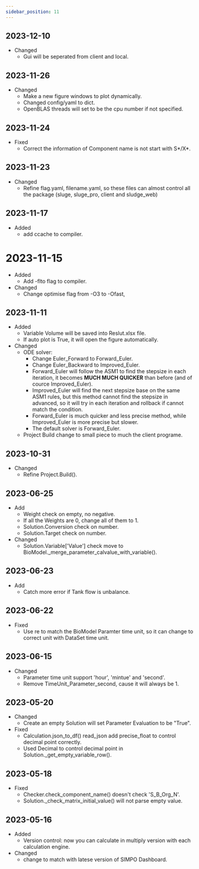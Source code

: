 ```yaml
---
sidebar_position: 11
---
```


## 2023-12-10

- Changed
  - Gui will be seperated from client and local.

## 2023-11-26

- Changed
  - Make a new figure windows to plot dynamically.
  - Changed config/yaml to dict.
  - OpenBLAS threads will set to be the cpu number if not specified.

## 2023-11-24

- Fixed
  - Correct the information of Component name is not start with S*/X*.

## 2023-11-23

- Changed
  - Refine flag.yaml, filename.yaml, so these files can almost control all the package (sluge, sluge_pro, client and sludge_web)

## 2023-11-17

- Added
  - add ccache to compiler.

# 2023-11-15

- Added
  - Add -flto flag to compiler.
- Changed
  - Change optimise flag from -O3 to -Ofast,

## 2023-11-11

- Added
  - Variable Volume will be saved into Reslut.xlsx file.
  - If auto plot is True, it will open the figure automatically.
- Changed
  - ODE solver:
    - Change Euler_Forward to Forward_Euler.
    - Change Euler_Backward to Improved_Euler.
    - Forward_Euler will follow the ASM1 to find the stepsize in each iteration, it becomes **MUCH MUCH QUICKER** than before (and of cource Improved_Euler).
    - Improved_Euler will find the next stepsize base on the same ASM1 rules, but this method cannot find the stepsize in advanced, so it will try in each iteration and rollback if cannot match the condition.
    - Forward_Euler is much quicker and less precise method, while Improved_Euler is more precise but slower.
    - The default solver is Forward_Euler.
  - Project Build change to small piece to much the client programe.

## 2023-10-31

- Changed
  - Refine Project.Build().

## 2023-06-25

- Add
  - Weight check on empty, no negative.
  - If all the Weights are 0, change all of them to 1.
  - Solution.Conversion check on number.
  - Solution.Target check on number.
- Changed
  - Solution.Variable['Value'] check move to BioModel.\_merge_parameter_calvalue_with_variable().

## 2023-06-23

- Add
  - Catch more error if Tank flow is unbalance.

## 2023-06-22

- Fixed
  - Use re to match the BioModel Paramter time unit, so it can change to correct unit with DataSet time unit.

## 2023-06-15

- Changed
  - Parameter time unit support 'hour', 'mintue' and 'second'.
  - Remove TimeUnit_Parameter_second, cause it will always be 1.

## 2023-05-20

- Changed
  - Create an empty Solution will set Parameter Evaluation to be "True".
- Fixed
  - Calculation.json_to_df() read_json add precise_float to control decimal point correctly.
  - Used Decimal to control decimal point in Solution.\_get_empty_variable_row().

## 2023-05-18

- Fixed
  - Checker.check_component_name() doesn't check 'S_B_Org_N'.
  - Solution.\_check_matrix_initial_value() will not parse empty value.

## 2023-05-16

- Added
  - Version control: now you can calculate in multiply version with each calculation engine.
- Changed
  - change to match with latese version of SIMPO Dashboard.
